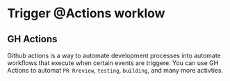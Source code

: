 # Trigger @Actions worklow

## GH Actions

Github actions is a way to automate development processes 
into automate workflows that execute when certain events 
are triggere. You can use GH Actions to automat `PR Rreview`,
`testing`, `building`, and many more activties.
